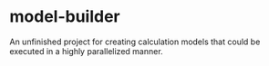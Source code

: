 # model-builder
An unfinished project for creating calculation models that could be executed in a highly parallelized manner.
